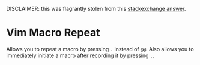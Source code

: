 DISCLAIMER: this was flagrantly stolen from this [stackexchange answer](https://vi.stackexchange.com/questions/11210/can-i-repeat-a-macro-with-the-dot-operator). 

# Vim Macro Repeat
Allows you to repeat a macro by pressing `.` instead of `@@`. Also allows you to 
immediately initiate a macro after recording it by pressing `.`.

